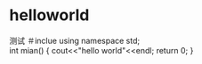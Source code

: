 # helloworld
测试
＃inclue<iostream>
using namespace std;  
int mian()
 {
  cout<<"hello world"<<endl;
  return 0;
  }
